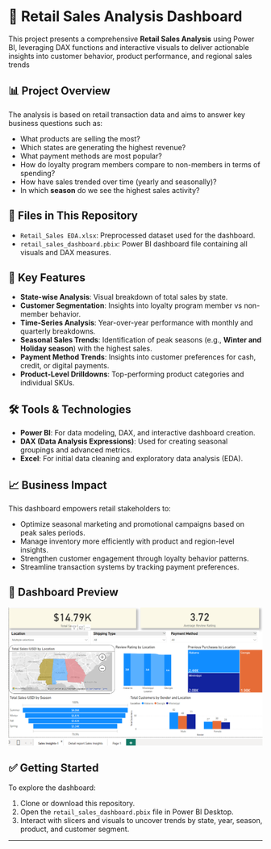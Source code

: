 # 🛒 Retail Sales Analysis Dashboard

This project presents a comprehensive **Retail Sales Analysis** using Power BI, leveraging DAX functions and interactive visuals to deliver actionable insights into customer behavior, product performance, and regional sales trends

## 📊 Project Overview

The analysis is based on retail transaction data and aims to answer key business questions such as:

- What products are selling the most?
- Which states are generating the highest revenue?
- What payment methods are most popular?
- How do loyalty program members compare to non-members in terms of spending?
- How have sales trended over time (yearly and seasonally)?
- In which **season** do we see the highest sales activity?

## 📁 Files in This Repository

- `Retail_Sales EDA.xlsx`: Preprocessed dataset used for the dashboard.
- `retail_sales_dashboard.pbix`: Power BI dashboard file containing all visuals and DAX measures.

## 🧠 Key Features

- **State-wise Analysis**: Visual breakdown of total sales by state.
- **Customer Segmentation**: Insights into loyalty program member vs non-member behavior.
- **Time-Series Analysis**: Year-over-year performance with monthly and quarterly breakdowns.
- **Seasonal Sales Trends**: Identification of peak seasons (e.g., **Winter and Holiday season**) with the highest sales.
- **Payment Method Trends**: Insights into customer preferences for cash, credit, or digital payments.
- **Product-Level Drilldowns**: Top-performing product categories and individual SKUs.

## 🛠 Tools & Technologies

- **Power BI**: For data modeling, DAX, and interactive dashboard creation.
- **DAX (Data Analysis Expressions)**: Used for creating seasonal groupings and advanced metrics.
- **Excel**: For initial data cleaning and exploratory data analysis (EDA).

## 📈 Business Impact

This dashboard empowers retail stakeholders to:
- Optimize seasonal marketing and promotional campaigns based on peak sales periods.
- Manage inventory more efficiently with product and region-level insights.
- Strengthen customer engagement through loyalty behavior patterns.
- Streamline transaction systems by tracking payment preferences.

## 📸 Dashboard Preview

![Retail Sales Dashboard](dashboard_preview.png)

## ✅ Getting Started

To explore the dashboard:
1. Clone or download this repository.
2. Open the `retail_sales_dashboard.pbix` file in Power BI Desktop.
3. Interact with slicers and visuals to uncover trends by state, year, season, product, and customer segment.

---


